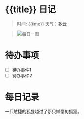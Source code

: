 # {{title}} 日记

> 时间: {{time}}     天气：**多云**

> ![每日一图]()
# 待办事项

- [ ] 待办事件1
- [ ] 待办事件2

# 每日记录

一只敏捷的狐狸越过了那只懒惰的狐狸。
